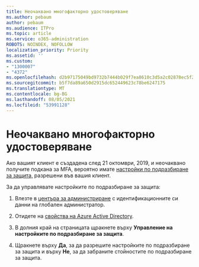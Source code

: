 ```yaml
---
title: Неочаквано многофакторно удостоверяване
ms.author: pebaum
author: pebaum
ms.audience: ITPro
ms.topic: article
ms.service: o365-administration
ROBOTS: NOINDEX, NOFOLLOW
localization_priority: Priority
ms.assetid: ''
ms.custom:
- "1300007"
- "4372"
ms.openlocfilehash: d2b97175049bd9732b7444b029f7ea8610c3d5a2c02878ec5f20ded916baadd5
ms.sourcegitcommit: b5f7da89a650d2915dc652449623c78be6247175
ms.translationtype: MT
ms.contentlocale: bg-BG
ms.lasthandoff: 08/05/2021
ms.locfileid: "53991128"
---
```

# <a name="unexpected-multi-factor-authentication"></a>Неочаквано многофакторно удостоверяване

Ако вашият клиент е създадена след 21 октомври, 2019, и неочаквано получите подкана за MFA, вероятно имате [настройки по подразбиране за защита,](https://aka.ms/securitydefaults) разрешени във вашия клиент. 

За да управлявате настройките по подразбиране за защита:

1. Влезте в [центъра за администриране](https://go.microsoft.com/fwlink/p/?linkid=834822) с идентификационните си данни на глобален администратор.

2. Отидете на [свойства на Azure Active Directory](https://portal.azure.com/#blade/Microsoft_AAD_IAM/ActiveDirectoryMenuBlade/Properties).

3. В долния край на страницата щракнете върху **Управление на настройките по подразбиране за защита**.

4. Щракнете върху **Да**, за да разрешите настройките по подразбиране за защита и върху **Не**, за да забраните стойностите по подразбиране за защита.
